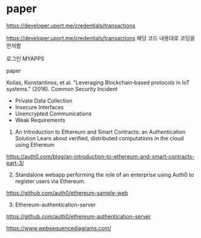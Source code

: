 # paper


https://developer.uport.me/credentials/transactions

https://developer.uport.me/credentials/transactions
해당 코드 내용대로 코딩을 먼저함



로그인
MYAPPS





paper

Kolias, Konstantinos, et al. "Leveraging Blockchain‐based protocols in IoT systems." (2016).
Common Security Incident
- Private Data Collection
- Insecure Interfaces
- Unencrypted Communications
- Weak Requirements



1. An Introduction to Ethereum and Smart Contracts: an Authentication Solution Learn about verified, distributed computations in the cloud using Ethereum


https://auth0.com/blog/an-introduction-to-ethereum-and-smart-contracts-part-3/


2. Standalone webapp performing the role of an enterprise using Auth0 to register users via Ethereum.

https://github.com/auth0/ethereum-sample-web

3. Ethereum-authentication-server

https://github.com/auth0/ethereum-authentication-server



https://www.websequencediagrams.com/
